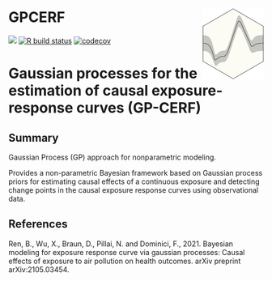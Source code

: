 # GPCERF <a href="https://NSAPH-Software.github.io/GPCERF"><img src="man/figures/png/gpcerf_logo.png" align="right" width="120" /></a>

<!-- badges: start -->
[![](http://www.r-pkg.org/badges/version-last-release/GPCERF)](http://www.r-pkg.org/pkg/gpcerf)
[![R build status](https://github.com/NSAPH-Software/GPCERF/workflows/R-CMD-check/badge.svg)](https://github.com/NSAPH-Software/GPCERF/actions)
[![codecov](https://codecov.io/gh/NSAPH-Software/GPCERF/branch/develop/graph/badge.svg?token=066ISL822N)](https://codecov.io/gh/NSAPH-Software/GPCERF)
<!-- badges: end -->
 


# Gaussian processes for the estimation of causal exposure-response curves (GP-CERF)

## Summary
Gaussian Process (GP) approach for nonparametric modeling. 


Provides a non-parametric Bayesian framework based on Gaussian process priors for estimating causal effects of a continuous exposure and detecting change points in the causal exposure response curves using observational data.



## References

Ren, B., Wu, X., Braun, D., Pillai, N. and Dominici, F., 2021. Bayesian modeling for exposure response curve via gaussian processes: Causal effects of exposure to air pollution on health outcomes. arXiv preprint arXiv:2105.03454.

